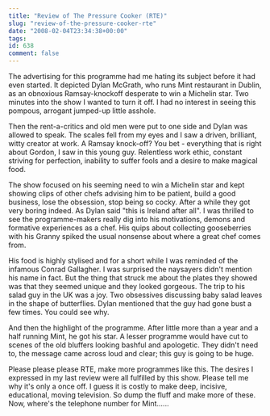```yaml
---
title: "Review of The Pressure Cooker (RTE)"
slug: "review-of-the-pressure-cooker-rte"
date: "2008-02-04T23:34:38+00:00"
tags:
id: 638
comment: false
---
```


The advertising for this programme had me hating its subject before it had even started. It depicted Dylan McGrath, who runs Mint restaurant in Dublin, as an obnoxious Ramsay-knockoff desperate to win a Michelin star. Two minutes into the show I wanted to turn it off. I had no interest in seeing this pompous, arrogant jumped-up little asshole.

Then the rent-a-critics and old men were put to one side and Dylan was allowed to speak. The scales fell from my eyes and I saw a driven, brilliant, witty creator at work. A Ramsay knock-off? You bet - everything that is right about Gordon, I saw in this young guy. Relentless work ethic, constant striving for perfection, inability to suffer fools and a desire to make magical food.

The show focused on his seeming need to win a Michelin star and kept showing clips of other chefs advising him to be patient, build a good business, lose the obsession, stop being so cocky. After a while they got very boring indeed. As Dylan said "this is Ireland after all". I was thrilled to see the programme-makers really dig into his motivations, demons and formative experiences as a chef. His quips about collecting gooseberries with his Granny spiked the usual nonsense about where a great chef comes from.

His food is highly stylised and for a short while I was reminded of the infamous Conrad Gallagher. I was surprised the naysayers didn't mention his name in fact. But the thing that struck me about the plates they showed was that they seemed unique and they looked gorgeous. The trip to his salad guy in the UK was a joy. Two obsessives discussing baby salad leaves in the shape of butterflies. Dylan mentioned that the guy had gone bust a few times. You could see why.

And then the highlight of the programme. After little more than a year and a half running Mint, he got his star. A lesser programme would have cut to scenes of the old bluffers looking bashful and apologetic. They didn't need to, the message came across loud and clear; this guy is going to be huge.

Please please please RTE, make more programmes like this. The desires I expressed in my last review were all fulfilled by this show. Please tell me why it's only a once off. I guess it is costly to make deep, incisive, educational, moving television. So dump the fluff and make more of these. Now, where's the telephone number for Mint......
